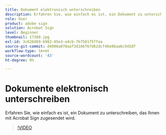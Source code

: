 ```yaml
---
title: Dokument elektronisch unterschreiben
description: Erfahren Sie, wie einfach es ist, ein Dokument zu unterschreiben, das Ihnen mit Acrobat Sign gesendet wurde
role: User
product: adobe sign
solution: Acrobat Sign
level: Beginner
thumbnail: 17360.jpg
exl-id: 3c626d69-b982-45e3-a4cb-7b758175ffea
source-git-commit: d4908a078aaf3d166f67d62dcf49a96aa6c945df
workflow-type: tm+mt
source-wordcount: '43'
ht-degree: 0%

---
```


# Dokumente elektronisch unterschreiben

Erfahren Sie, wie einfach es ist, ein Dokument zu unterschreiben, das Ihnen mit Acrobat Sign zugesendet wird.

>[!VIDEO](https://video.tv.adobe.com/v/344217?hidetitle=true)
